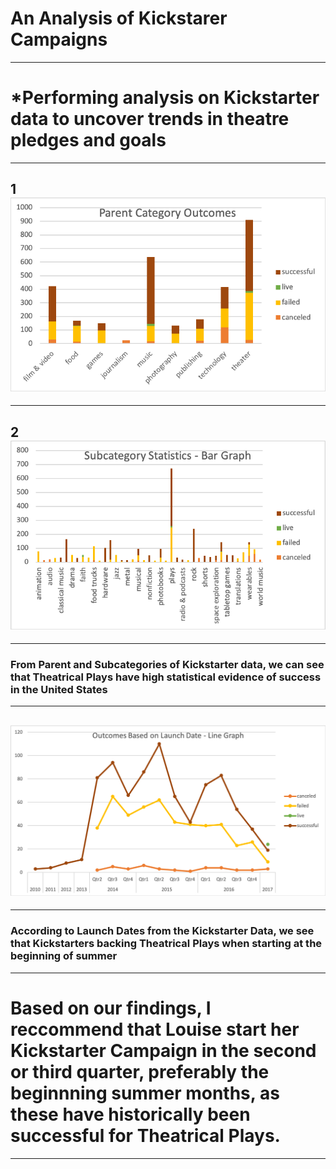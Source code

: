 # An Analysis of Kickstarer Campaigns
---
# *Performing analysis on Kickstarter data to uncover trends in theatre pledges and goals
---
## 1![Kickstarter Outcomes: Parent Categories](https://github.com/EricMeneses/kickstarter-analysis/blob/master/Parent%20Category%20Outcome%20-%20Bar%20Graph.png?raw=true)
---
## 2![Kickstarter Outcomes: Subcategories](https://github.com/EricMeneses/kickstarter-analysis/blob/master/Subcategory%20Statistics%20-%20Bar%20Graph.png?raw=true)
---
### From Parent and Subcategories of Kickstarter data, we can see that Theatrical Plays have high statistical evidence of success in the United States
---
## ![Launch Date Outcomes](https://github.com/EricMeneses/kickstarter-analysis/blob/master/Outcomes%20Based%20on%20Launch%20Date%20-%20Line%20Graph.png?raw=true)
---
### According to Launch Dates from the Kickstarter Data, we see that Kickstarters backing Theatrical Plays when starting at the beginning of summer
---
# Based on our findings, I reccommend that Louise start her Kickstarter Campaign in the second or third quarter, preferably the beginnning summer months, as these have historically been successful for Theatrical Plays.
---
